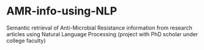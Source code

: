 # AMR-info-using-NLP
Semantic retrieval of Anti-Microbial Resistance information from research articles using Natural Language Processing (project with PhD scholar under college faculty)
